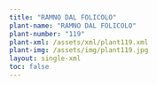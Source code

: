 ```yaml
---
title: "RAMNO DAL FOLICOLO"
plant-name: "RAMNO DAL FOLICOLO"
plant-number: "119"
plant-xml: /assets/xml/plant119.xml
plant-img: /assets/img/plant119.jpg
layout: single-xml
toc: false
---
```

